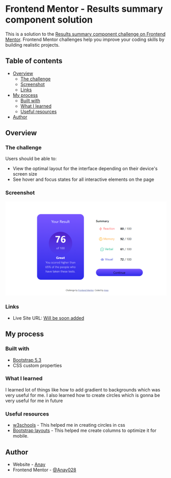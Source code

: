 # Frontend Mentor - Results summary component solution

This is a solution to the [Results summary component challenge on Frontend Mentor](https://www.frontendmentor.io/challenges/results-summary-component-CE_K6s0maV). Frontend Mentor challenges help you improve your coding skills by building realistic projects. 

## Table of contents

- [Overview](#overview)
  - [The challenge](#the-challenge)
  - [Screenshot](#screenshot)
  - [Links](#links)
- [My process](#my-process)
  - [Built with](#built-with)
  - [What I learned](#what-i-learned)
  - [Useful resources](#useful-resources)
- [Author](#author)



## Overview

### The challenge

Users should be able to:

- View the optimal layout for the interface depending on their device's screen size
- See hover and focus states for all interactive elements on the page

### Screenshot

![](./screenshot-desktop.png)



### Links

- Live Site URL: [Will be soon added](https://willbesoon.added/)

## My process

### Built with

- [Bootstrap 5.3](https://getbootstrap.com/docs/5.3/getting-started/introduction/)
- CSS custom properties



### What I learned

I learned lot of things like how to add gradient to backgrounds which was very useful for me. I also learned how to create circles which is gonna be very useful for me in future




### Useful resources

- [w3schools](https://www.w3schools.com/) - This helped me in creating circles in css
- [Bootstrap layouts](https://getbootstrap.com/docs/5.3/layout/) - This helped me create columns to optimize it for mobile.


## Author

- Website - [Anay](https://anay.vercel.app)
- Frontend Mentor - [@Anay028](https://www.frontendmentor.io/profile/Anay028)


